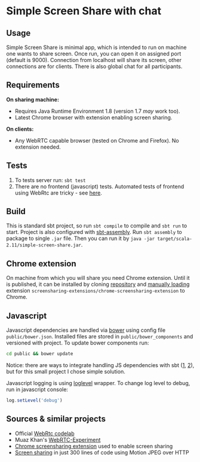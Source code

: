 # Simple Screen Share with chat

## Usage

Simple Screen Share is minimal app, which is intended to run on machine one wants to share screen. Once run, you can
open it on assigned port (default is 9000). Connection from localhost will share its screen, other connections are for
clients. There is also global chat for all participants.

## Requirements

**On sharing machine:**

* Requires Java Runtime Environment 1.8 (version 1.7 _may_ work too).
* Latest Chrome browser with extension enabling screen sharing.

**On clients:**

* Any WebRTC capable browser (tested on Chrome and Firefox). No extension needed.

## Tests

1. To tests server run: `sbt test`
2. There are no frontend (javascript) tests. Automated tests of frontend using WebRtc are tricky - see
[here](https://blog.andyet.com/2014/09/29/testing-webrtc-applications/).

## Build

This is standard sbt project, so run `sbt compile` to compile and `sbt run` to start. Project is also configured with
[sbt-assembly](https://github.com/sbt/sbt-assembly). Run `sbt assembly` to package to single
`.jar` file. Then you can run it by `java -jar target/scala-2.11/simple-screen-share.jar`. 

## Chrome extension

On machine from which you will share you need Chrome extension. Until it is published, it can be installed by cloning
[repository](https://github.com/skabele/screensharing-extensions) and
[manually loading](https://developer.chrome.com/extensions/getstarted#unpacked) extension
`screensharing-extensions/chrome-screensharing-extension` to Chrome.

## Javascript

Javascript dependencies are handled via [bower](https://bower.io/) using config file `public/bower.json`.
Installed files are stored in `public/bower_components` and versioned with project.
To update bower components run:
``` bash
cd public && bower update
```
  
Notice: there are ways to integrate handling JS dependencies with sbt ([1](https://github.com/sbt/sbt-web),
[2](https://github.com/lbialy/play-ng2-webpack2)), but for this small project I chose simple solution.

Javascript logging is using [loglevel](https://github.com/pimterry/loglevel) wrapper. To change log level to debug,
run in javascript console: 
``` js
log.setLevel('debug')
```

## Sources & similar projects

* Official [WebRtc codelab](https://codelabs.developers.google.com/codelabs/webrtc-web/)
* Muaz Khan's [WebRTC-Experiment](https://github.com/muaz-khan/WebRTC-Experiment)
* [Chrome screensharing extension](https://github.com/bistri/screensharing-extensions) used to enable screen sharing
* [Screen sharing](https://github.com/ArseniKavalchuk/share-the-screen) in just 300 lines of code using Motion JPEG over HTTP